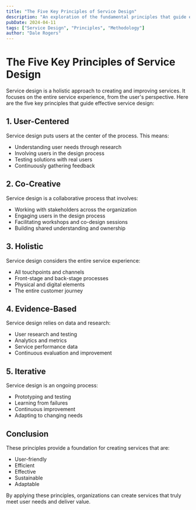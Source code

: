 ```yaml
---
title: "The Five Key Principles of Service Design"
description: "An exploration of the fundamental principles that guide effective service design"
pubDate: 2024-04-11
tags: ["Service Design", "Principles", "Methodology"]
author: "Dale Rogers"
---
```


# The Five Key Principles of Service Design

Service design is a holistic approach to creating and improving services. It focuses on the entire service experience, from the user's perspective. Here are the five key principles that guide effective service design:

## 1. User-Centered

Service design puts users at the center of the process. This means:
- Understanding user needs through research
- Involving users in the design process
- Testing solutions with real users
- Continuously gathering feedback

## 2. Co-Creative

Service design is a collaborative process that involves:
- Working with stakeholders across the organization
- Engaging users in the design process
- Facilitating workshops and co-design sessions
- Building shared understanding and ownership

## 3. Holistic

Service design considers the entire service experience:
- All touchpoints and channels
- Front-stage and back-stage processes
- Physical and digital elements
- The entire customer journey

## 4. Evidence-Based

Service design relies on data and research:
- User research and testing
- Analytics and metrics
- Service performance data
- Continuous evaluation and improvement

## 5. Iterative

Service design is an ongoing process:
- Prototyping and testing
- Learning from failures
- Continuous improvement
- Adapting to changing needs

## Conclusion

These principles provide a foundation for creating services that are:
- User-friendly
- Efficient
- Effective
- Sustainable
- Adaptable

By applying these principles, organizations can create services that truly meet user needs and deliver value. 